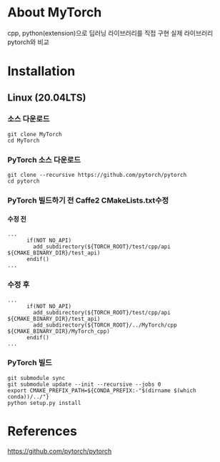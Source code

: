 # About MyTorch

cpp, python(extension)으로 딥러닝 라이브러리를 직접 구현
실제 라이브러리 pytorch와 비교 

# Installation

## Linux (20.04LTS)

### 소스 다운로드
```
git clone MyTorch
cd MyTorch
```

### PyTorch 소스 다운로드
```
git clone --recursive https://github.com/pytorch/pytorch
cd pytorch
```

### PyTorch 빌드하기 전 Caffe2 CMakeLists.txt수정

#### 수정 전
```
...
      if(NOT NO_API)
        add_subdirectory(${TORCH_ROOT}/test/cpp/api ${CMAKE_BINARY_DIR}/test_api)
      endif()
...
```

### 수정 후
```
...
      if(NOT NO_API)
        add_subdirectory(${TORCH_ROOT}/test/cpp/api ${CMAKE_BINARY_DIR}/test_api)
        add_subdirectory(${TORCH_ROOT}/../MyTorch/cpp ${CMAKE_BINARY_DIR}/MyTorch_cpp)
      endif()
...
```

### PyTorch 빌드
```
git submodule sync
git submodule update --init --recursive --jobs 0
export CMAKE_PREFIX_PATH=${CONDA_PREFIX:-"$(dirname $(which conda))/../"}
python setup.py install
```

# References
https://github.com/pytorch/pytorch
